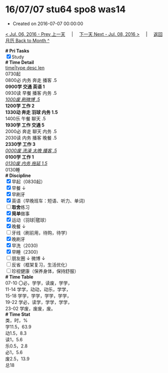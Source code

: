 # 16/07/07 stu64 spo8 was14

- Created on 2016-07-07 00:00:00

[< Jul. 06, 2016 - Prev 上一天](_archived/lifelogs/2016/07/d06.md) &nbsp; &nbsp; | &nbsp; &nbsp; [下一天 Next - Jul. 08, 2016 >](_archived/lifelogs/2016/07/d08.md) &nbsp; &nbsp; |  &nbsp; &nbsp; [返回月历 Back to Month ^](_archived/lifelogs/2016/07/index.md)
<br/><div><b># Pri Tasks</b></div><div><input checked="true" type="checkbox"/>Study</div><div><b># Time Detail</b></div><div><u>time|type desc len</u></div><div>0730起</div><div>0800必 内务 奔走 播客 .5</div><div><b>0900学 交通 英语 1</b></div><div>0930读 早餐 播客 内务 .5</div><div><u><i>1000废 刷微博 .5</i></u></div><div><b>1200学 工作 2</b></div><div><b>1330动 奔走 羽球 内务 1.5</b></div><div>1400乐 午餐 聊天 .5</div><div><b>1930学 工作 交通 5</b></div><div>2000必 奔走 聊天 内务 .5</div><div>2030读 内务 播客 晚餐 .5</div><div><b>2330学 工作 3</b></div><div><u><i>0000废 洗澡 太晚 播客 .5</i></u></div><div><b>010</b><b>0学 工作 1</b></div><div><u><i>0130废 内务 拖延 1.5</i></u></div><div>0130睡</div><div><b># Discipline</b></div><div><input checked="true" type="checkbox"/>早起（0830起）</div><div><input checked="true" type="checkbox"/>早餐 ↓</div><div><input checked="true" type="checkbox"/>早刷牙</div><div><input checked="true" type="checkbox"/>英语（早晚班车：短语、听力、单词）</div><div><input type="checkbox"/><b>取舍</b>练习</div><div><input checked="true" type="checkbox"/><b>简单</b>做事</div><div><input checked="true" type="checkbox"/>运动（羽球|毽球）</div><div><input checked="true" type="checkbox"/>晚餐 ↓</div><div><input type="checkbox"/>牙线（刷前用，待购，待学）</div><div><input checked="true" type="checkbox"/>晚刷牙</div><div><input checked="true" type="checkbox"/>早洗（2030)</div><div><input checked="true" type="checkbox"/>早睡（2300）</div><div><input type="checkbox"/>朋友圈 ↓ 微博 ↓</div><div><input type="checkbox"/>反省（框架复习，生活优化）</div><div><input type="checkbox"/>珍视健康（保养身体，保持舒服）</div><div><b># Time Table</b></div><div>07-10 〇必，学学，读废，学学，</div><div>11-14 学学，动动，动乐，学学，</div><div>15-18 学学，学学，学学，学学，</div><div>19-22 学必，读学，学学，学学，</div><div>23-02 学废，废废，废。</div><div><b># Time Stat</b></div><div>类，时，%</div><div>学11.5，63.9</div><div>动1.5，8.3</div><div>读1，5.6</div><div>乐0.5，2.8</div><div>必1，5.6</div><div>废2.5，13.9</div><div>总18</div>
